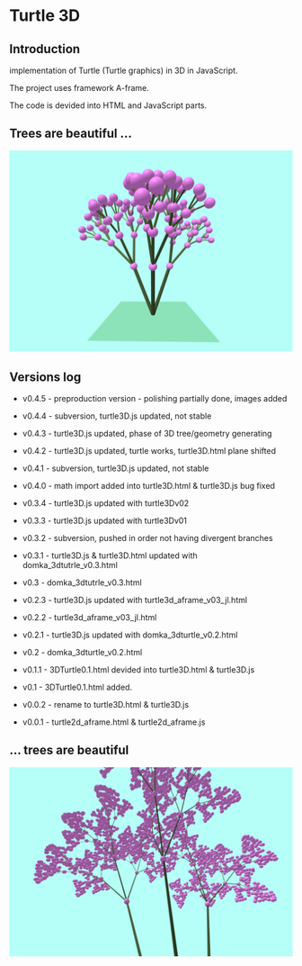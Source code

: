 # Turtle 3D

## Introduction

implementation of Turtle (Turtle graphics) in 3D in JavaScript.

The project uses framework A-frame.

The code is devided into HTML and JavaScript parts.

## Trees are beautiful ...
![Trees are beautiful](./pictures/TreesAreBeautiful.png)

## Versions log

+ v0.4.5 - preproduction version - polishing partially done, images added

+ v0.4.4 - subversion, turtle3D.js updated, not stable

+ v0.4.3 - turtle3D.js updated, phase of 3D tree/geometry generating

+ v0.4.2 - turtle3D.js updated, turtle works, turtle3D.html plane shifted

+ v0.4.1 - subversion, turtle3D.js updated, not stable

+ v0.4.0 - math import added into turtle3D.html & turtle3D.js bug fixed

+ v0.3.4 - turtle3D.js updated with turtle3Dv02

+ v0.3.3 - turtle3D.js updated with turtle3Dv01

+ v0.3.2 - subversion, pushed in order not having divergent branches

+ v0.3.1 - turtle3D.js & turtle3D.html updated with domka_3dtutrle_v0.3.html

+ v0.3 - domka_3dtutrle_v0.3.html

+ v0.2.3 - turtle3D.js updated with turtle3d_aframe_v03_jl.html

+ v0.2.2 - turtle3d_aframe_v03_jl.html

+ v0.2.1 - turtle3D.js updated with domka_3dturtle_v0.2.html

+ v0.2 - domka_3dturtle_v0.2.html

+ v0.1.1 - 3DTurtle0.1.html devided into turtle3D.html & turtle3D.js

+ v0.1 - 3DTurtle0.1.html added.

+ v0.0.2 - rename to turtle3D.html & turtle3D.js

+ v0.0.1 - turtle2d_aframe.html & turtle2d_aframe.js

## ... trees are beautiful
![Trees are beautiful](./pictures/treesAreBeautiful.png)
